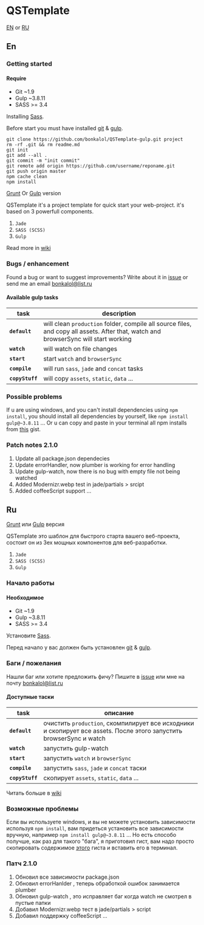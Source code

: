 # QSTemplate

<a href="#en">EN</a> or <a href="#ru">RU</a>

## En

### Getting started

#### Require

- Git ~1.9
- Gulp ~3.8.11
- SASS >= 3.4

Installing <a href="http://sass-lang.com/install">Sass</a>.

Before start you must have installed <a href="http://git-scm.com/downloads">git</a> & <a href="https://github.com/gulpjs/gulp/blob/master/docs/getting-started.md">gulp</a>.



	git clone https://github.com/bonkalol/QSTemplate-gulp.git project
	rm -rf .git && rm readme.md
	git init
	git add --all .
	git commit -m "init commit"
	git remote add origin https://github.com/username/reponame.git
	git push origin master
	npm cache clean
	npm install

<a href="https://github.com/bonkalol/QSTemplate">Grunt</a> Or <a href="https://github.com/bonkalol/QSTemplate-gulp">Gulp</a> version

QSTemplate it's a project template for quick start your web-project. it's based on 3 powerfull components.

1. <code>Jade</code>
2. <code>SASS (SCSS)</code>
3. <code>Gulp</code>

Read more in <a href="https://github.com/bonkalol/QSTemplate-gulp/wiki">wiki</a>

### Bugs / enhancement

Found a bug or want to suggest improvements? Write about it in <a href="https://github.com/bonkalol/QSTemplate-gulp/issues">issue</a> or send me an email <a href="mailto:bonkalol@list.ru">bonkalol@list.ru</a>

#### Available gulp tasks

| task | description |
|----------|---|
| <code><strong>default</strong></code> | will clean <code>production</code> folder, compile all source files, and copy all assets. After that, watch and browserSync will start working |
| <code><strong>watch</strong></code> | will watch on file changes |
| <code><strong>start</strong></code> | start <code>watch</code> and <code>browserSync</code> |
| <code><strong>compile</strong></code> | will run <code>sass</code>, <code>jade</code> and <code>concat</code> tasks |
| <code><strong>copyStuff</strong></code> | will copy <code>assets</code>, <code>static</code>, <code>data</code> ... |


### Possible problems

If u are using windows, and you can't install dependencies using <code>npm install</code>,
you should install all dependencies by yourself, like <code>npm install gulp@~3.8.11</code> ... Or u can copy and paste in your terminal all npm installs from <a href="https://gist.github.com/bonkalol/aa89e4cfa3ed64ba7de3">this</a> gist.

### Patch notes 2.1.0

1. Update all package.json dependecies
2. Update errorHandler, now plumber is working for error handling
3. Update gulp-watch, now there is no bug with empty file not being watched
4. Added Modernizr.webp test in jade/partials > srcipt
5. Added coffeeScript support
...

## Ru

<a href="https://github.com/bonkalol/QSTemplate">Grunt</a> или <a href="https://github.com/bonkalol/QSTemplate-gulp">Gulp</a> версия

QSTemplate это шаблон для быстрого старта вашего веб-проекта, состоит он из 3ех мощных компонентов для веб-разработки.

1. <code>Jade</code>
2. <code>SASS (SCSS)</code>
3. <code>Gulp</code>

### Начало работы

#### Необходимое

- Git ~1.9
- Gulp ~3.8.11
- SASS >= 3.4

Установите <a href="http://sass-lang.com/install">Sass</a>.

Перед начало у вас должен быть установлен <a href="http://git-scm.com/downloads">git</a> & <a href="https://github.com/gulpjs/gulp/blob/master/docs/getting-started.md">gulp</a>.



### Баги / пожелания

Нашли баг или хотите предложить фичу? Пишите в <a href="https://github.com/bonkalol/QSTemplate-gulp/issues">issue</a> или мне на почту <a href="mailto:bonkalol@list.ru">bonkalol@list.ru</a>


#### Доступные таски

| task | описание |
|----------|---|
| <code><strong>default</strong></code> | очистить <code>production</code>, скомпилирует все исходники и скопирует все assets. После этого запустить browserSync и watch |
| <code><strong>watch</strong></code> | запустить gulp-watch |
| <code><strong>start</strong></code> | запустить <code>watch</code> и <code>browserSync</code> |
| <code><strong>compile</strong></code> | запустить <code>sass</code>, <code>jade</code> и <code>concat</code> таски |
| <code><strong>copyStuff</strong></code> | скопирует <code>assets</code>, <code>static</code>, <code>data</code> ... |

Читать больше в <a href="https://github.com/bonkalol/QSTemplate-gulp/wiki">wiki</a>

### Возможные проблемы

Если вы используете windows, и вы не можете установить зависимости используя <code>npm install</code>,
вам придеться установить все зависимости вручную, например <code>npm install gulp@~3.8.11</code> ... Но есть способо получше, как раз для такого "бага", я приготовил гист, вам надо просто скопировать содержимое <a href="https://gist.github.com/bonkalol/aa89e4cfa3ed64ba7de3">этого</a> гиста и вставить его в терминал.

### Патч 2.1.0

1. Обновил все зависимости package.json
2. Обновил errorHanlder , теперь обработкой ошибок занимается plumber
3. Обновил gulp-watch , это исправляет баг когда watch не смотрел в пустые папки
4. Добавил Modernizr.webp тест в jade/partials > script
5. Добавил поддержку coffeeScript
...

